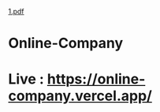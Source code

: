 [1.pdf](https://github.com/AhmedEldesoky99/Online-Company/files/8976023/1.pdf)
# Online-Company
# Live : https://online-company.vercel.app/


